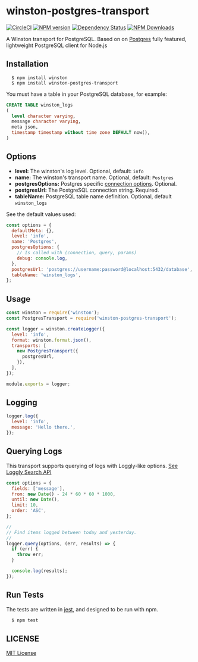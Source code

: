 # winston-postgres-transport

[![CircleCI](https://circleci.com/gh/ofkindness/winston-postgres-transport/tree/master.svg?style=svg)](https://circleci.com/gh/ofkindness/winston-postgres-transport/tree/master)
[![NPM version](https://img.shields.io/npm/v/winston-postgres-transport.svg)](https://npmjs.org/package/winston-postgres-transport)
[![Dependency Status](https://david-dm.org/ofkindness/winston-postgres-transport.svg?theme=shields.io)](https://david-dm.org/ofkindness/winston-postgres-transport)
[![NPM Downloads](https://img.shields.io/npm/dm/winston-postgres-transport.svg)](https://npmjs.org/package/winston-postgres-transport)

A Winston transport for PostgreSQL. Based on on [Postgres](https://github.com/porsager/postgres) fully featured, lightweight PostgreSQL client for Node.js

## Installation

```console
  $ npm install winston
  $ npm install winston-postgres-transport
```

You must have a table in your PostgreSQL database, for example:

```sql
CREATE TABLE winston_logs
(
  level character varying,
  message character varying,
  meta json,
  timestamp timestamp without time zone DEFAULT now(),
)
```

## Options

- **level:** The winston's log level. Optional, default: `info`
- **name:** The winston's transport name. Optional, default: `Postgres`
- **postgresOptions:** Postgres specific [connection options](https://github.com/porsager/postgres#connection-options-postgresurl-options). Optional.
- **postgresUrl:** The PostgreSQL connection string. Required.
- **tableName:** PostgreSQL table name definition. Optional, default `winston_logs`

See the default values used:

```js
const options = {
  defaultMeta: {},
  level: 'info',
  name: 'Postgres',
  postgresOptions: {
    // Is called with (connection, query, params)
    debug: console.log,
  },
  postgresUrl: 'postgres://username:password@localhost:5432/database',
  tableName: 'winston_logs',
};
```

## Usage

```js
const winston = require('winston');
const PostgresTransport = require('winston-postgres-transport');

const logger = winston.createLogger({
  level: 'info',
  format: winston.format.json(),
  transports: [
    new PostgresTransport({
      postgresUrl,
    }),
  ],
});

module.exports = logger;
```

## Logging

```js
logger.log({
  level: 'info',
  message: 'Hello there.',
});
```

## Querying Logs

This transport supports querying of logs with Loggly-like options. [See Loggly Search API](https://www.loggly.com/docs/api-retrieving-data/)

```js
const options = {
  fields: ['message'],
  from: new Date() - 24 * 60 * 60 * 1000,
  until: new Date(),
  limit: 10,
  order: 'ASC',
};

//
// Find items logged between today and yesterday.
//
logger.query(options, (err, results) => {
  if (err) {
    throw err;
  }

  console.log(results);
});
```

## Run Tests

The tests are written in [jest](https://jestjs.io/), and designed to be run with npm.

```bash
  $ npm test
```

## LICENSE

[MIT License](http://en.wikipedia.org/wiki/MIT_License)
